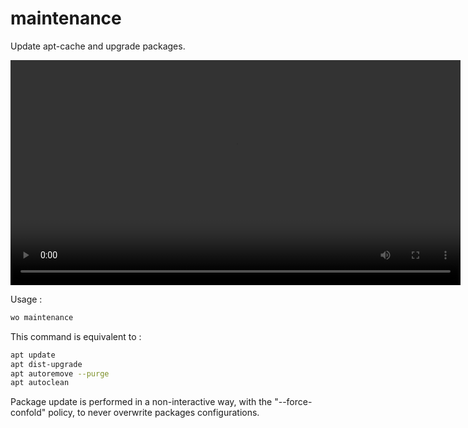 # maintenance

Update apt-cache and upgrade packages.

<video align="center" src="/images/wo-maintenance.webm" width="720" autoplay="">
</video>

Usage :

```bash
wo maintenance
```

This command is equivalent to :

```bash
apt update
apt dist-upgrade
apt autoremove --purge
apt autoclean
```

Package update is performed in a non-interactive way, with the "--force-confold" policy, to never overwrite packages configurations.
